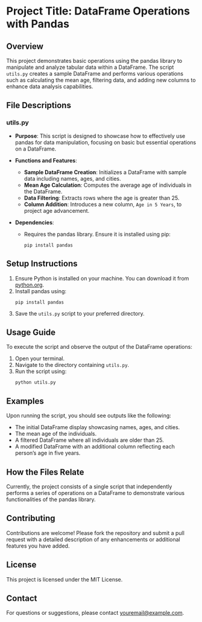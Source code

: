 # Project Title: DataFrame Operations with Pandas

## Overview
This project demonstrates basic operations using the pandas library to manipulate and analyze tabular data within a DataFrame. The script `utils.py` creates a sample DataFrame and performs various operations such as calculating the mean age, filtering data, and adding new columns to enhance data analysis capabilities.

## File Descriptions

### utils.py

- **Purpose**: 
  This script is designed to showcase how to effectively use pandas for data manipulation, focusing on basic but essential operations on a DataFrame.

- **Functions and Features**:
  - **Sample DataFrame Creation**: Initializes a DataFrame with sample data including names, ages, and cities.
  - **Mean Age Calculation**: Computes the average age of individuals in the DataFrame.
  - **Data Filtering**: Extracts rows where the age is greater than 25.
  - **Column Addition**: Introduces a new column, `Age in 5 Years`, to project age advancement.

- **Dependencies**:
  - Requires the pandas library. Ensure it is installed using pip:
    ```shell
    pip install pandas
    ```

## Setup Instructions
1. Ensure Python is installed on your machine. You can download it from [python.org](https://www.python.org/).
2. Install pandas using:
   ```shell
   pip install pandas
   ```
3. Save the `utils.py` script to your preferred directory.

## Usage Guide
To execute the script and observe the output of the DataFrame operations:
1. Open your terminal.
2. Navigate to the directory containing `utils.py`.
3. Run the script using:
   ```shell
   python utils.py
   ```

## Examples
Upon running the script, you should see outputs like the following:
- The initial DataFrame display showcasing names, ages, and cities.
- The mean age of the individuals.
- A filtered DataFrame where all individuals are older than 25.
- A modified DataFrame with an additional column reflecting each person’s age in five years.

## How the Files Relate
Currently, the project consists of a single script that independently performs a series of operations on a DataFrame to demonstrate various functionalities of the pandas library.

## Contributing
Contributions are welcome! Please fork the repository and submit a pull request with a detailed description of any enhancements or additional features you have added.

## License
This project is licensed under the MIT License.

## Contact
For questions or suggestions, please contact [youremail@example.com](mailto:youremail@example.com).